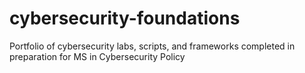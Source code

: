 # cybersecurity-foundations
Portfolio of cybersecurity labs, scripts, and frameworks completed in preparation for MS in Cybersecurity Policy

